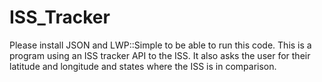 # ISS_Tracker
Please install JSON and LWP::Simple to be able to run this code.
This is a program using an ISS tracker API to the ISS. It also asks the user for their latitude and longitude and states where the ISS is in comparison.
